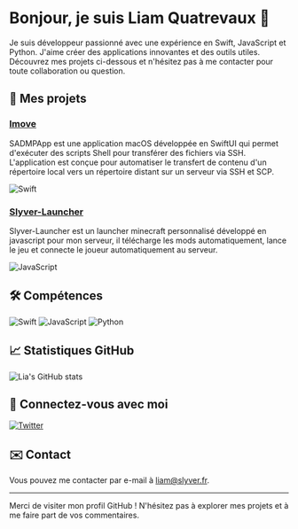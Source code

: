 # Bonjour, je suis Liam Quatrevaux 👋

Je suis développeur passionné avec une expérience en Swift, JavaScript et Python. J'aime créer des applications innovantes et des outils utiles. Découvrez mes projets ci-dessous et n'hésitez pas à me contacter pour toute collaboration ou question.

## 🌟 Mes projets

### [Imove](https://github.com/LiaGlitcheur/Imove)
SADMPApp est une application macOS développée en SwiftUI qui permet d'exécuter des scripts Shell pour transférer des fichiers via SSH. L'application est conçue pour automatiser le transfert de contenu d'un répertoire local vers un répertoire distant sur un serveur via SSH et SCP.

![Swift](https://img.shields.io/badge/Swift-FA7343?style=for-the-badge&logo=swift&logoColor=white)

### [Slyver-Launcher](https://github.com/LiaGlitcheur/Slyver-Launcher)
Slyver-Launcher est un launcher minecraft personnalisé développé en javascript pour mon serveur, il télécharge les mods automatiquement, lance le jeu et connecte le joueur automatiquement au serveur.

![JavaScript](https://img.shields.io/badge/JavaScript-F7DF1E?style=for-the-badge&logo=javascript&logoColor=white)

## 🛠️ Compétences

![Swift](https://img.shields.io/badge/Swift-FA7343?style=for-the-badge&logo=swift&logoColor=white)
![JavaScript](https://img.shields.io/badge/JavaScript-F7DF1E?style=for-the-badge&logo=javascript&logoColor=white)
![Python](https://img.shields.io/badge/Python-3776AB?style=for-the-badge&logo=python&logoColor=white)

## 📈 Statistiques GitHub

![Lia's GitHub stats](https://github-readme-stats.vercel.app/api?username=LiaGlitcheur&show_icons=true&theme=radical)

## 🔗 Connectez-vous avec moi


[![Twitter](https://img.shields.io/badge/Twitter-1DA1F2?style=for-the-badge&logo=twitter&logoColor=white)](https://x.com/Lia_Glitcheur)

## ✉️ Contact

Vous pouvez me contacter par e-mail à [liam@slyver.fr](mailto:liam@slyver.fr).

---

Merci de visiter mon profil GitHub ! N'hésitez pas à explorer mes projets et à me faire part de vos commentaires.

